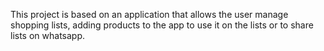 This project is based on an application that allows the user manage shopping lists, adding products to the app to use it on the lists or to share lists on whatsapp.
